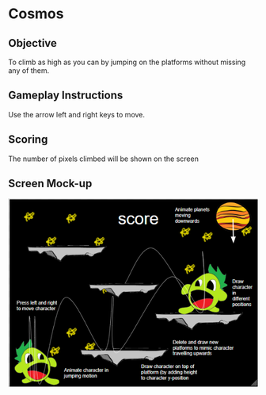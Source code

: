 # Cosmos 
## Objective 
To climb as high as you can by jumping on the platforms
without missing any of them. 
## Gameplay Instructions
Use the arrow left and right keys to move. 
## Scoring 
The number of pixels climbed will be shown on the screen
## Screen Mock-up
![image](https://raw.githubusercontent.com/StRobertCHSCS/final-project-forest-joey/master/images/mockup.png)